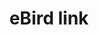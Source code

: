 ---
piece: link
published: true
link: http://ebird.org/ebird/GuideMe?cmd=decisionPage&getLocations=hotspots&hotspots=L142261&yr=all&m=
title: eBird link
description: Click to view an eBird bar chart page of all recorded sightings at the Dunkirk Harbor!
---